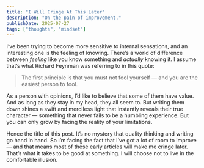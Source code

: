 ```yaml
---
title: "I Will Cringe At This Later"
description: "On the pain of improvement."
publishDate: 2025-07-27
tags: ["thoughts", "mindset"]
---
```


I’ve been trying to become more sensitive to internal sensations, and an interesting one is the feeling of knowing. There’s a world of difference between _feeling_ like you know something and _actually_ knowing it. I assume that’s what Richard Feynman was referring to in this quote:

> The first principle is that you must not fool yourself — and you are the easiest person to fool.

As a person with opinions, I’d like to believe that some of them have value. And as long as they stay in my head, they all seem to. But writing them down shines a swift and merciless light that instantly reveals their true character — something that never fails to be a humbling experience. But you can only grow by facing the reality of your limitations.

Hence the title of this post. It’s no mystery that quality thinking and writing go hand in hand. So I’m facing the fact that I’ve got a lot of room to improve — and that means most of these early articles will make me cringe later. That’s what it takes to be good at something. I will choose not to live in the comfortable illusion.
